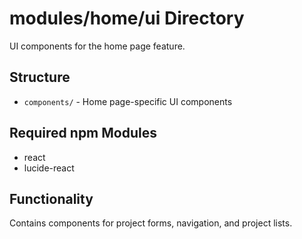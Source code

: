 # modules/home/ui Directory

UI components for the home page feature.

## Structure
- `components/` - Home page-specific UI components

## Required npm Modules
- react
- lucide-react

## Functionality
Contains components for project forms, navigation, and project lists.